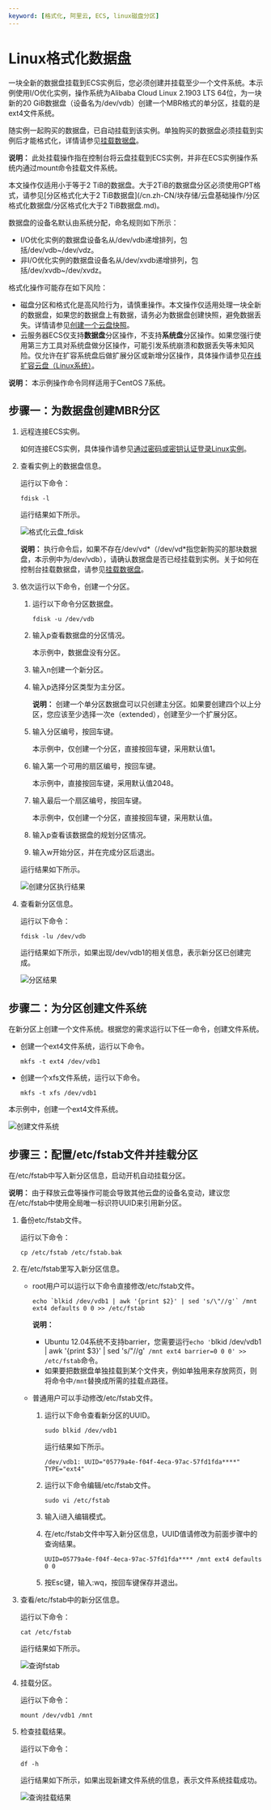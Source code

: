 ```yaml
---
keyword: [格式化, 阿里云, ECS, linux磁盘分区]
---
```


# Linux格式化数据盘

一块全新的数据盘挂载到ECS实例后，您必须创建并挂载至少一个文件系统。本示例使用I/O优化实例，操作系统为Alibaba Cloud Linux 2.1903 LTS 64位，为一块新的20 GiB数据盘（设备名为/dev/vdb）创建一个MBR格式的单分区，挂载的是ext4文件系统。

随实例一起购买的数据盘，已自动挂载到该实例。单独购买的数据盘必须挂载到实例后才能格式化，详情请参见[挂载数据盘](/cn.zh-CN/块存储/云盘基础操作/挂载数据盘.md)。

**说明：** 此处挂载操作指在控制台将云盘挂载到ECS实例，并非在ECS实例操作系统内通过mount命令挂载文件系统。

本文操作仅适用小于等于2 TiB的数据盘。大于2TiB的数据盘分区必须使用GPT格式，请参见[分区格式化大于2 TiB数据盘](/cn.zh-CN/块存储/云盘基础操作/分区格式化数据盘/分区格式化大于2 TiB数据盘.md)。

数据盘的设备名默认由系统分配，命名规则如下所示：

-   I/O优化实例的数据盘设备名从/dev/vdb递增排列，包括/dev/vdb~/dev/vdz。
-   非I/O优化实例的数据盘设备名从/dev/xvdb递增排列，包括/dev/xvdb~/dev/xvdz。

格式化操作可能存在如下风险：

-   磁盘分区和格式化是高风险行为，请慎重操作。本文操作仅适用处理一块全新的数据盘，如果您的数据盘上有数据，请务必为数据盘创建快照，避免数据丢失。详情请参见[创建一个云盘快照](/cn.zh-CN/快照/使用快照/创建一个云盘快照.md)。
-   云服务器ECS仅支持**数据盘**分区操作，不支持**系统盘**分区操作。如果您强行使用第三方工具对系统盘做分区操作，可能引发系统崩溃和数据丢失等未知风险。仅允许在扩容系统盘后做扩展分区或新增分区操作，具体操作请参见[在线扩容云盘（Linux系统）](/cn.zh-CN/块存储/扩容云盘/在线扩容云盘（Linux系统）.md)。

**说明：** 本示例操作命令同样适用于CentOS 7系统。

## 步骤一：为数据盘创建MBR分区

1.  远程连接ECS实例。

    如何连接ECS实例，具体操作请参见[通过密码或密钥认证登录Linux实例](/cn.zh-CN/实例/连接实例/使用Workbench连接实例/通过密码或密钥认证登录Linux实例.md)。

2.  查看实例上的数据盘信息。

    运行以下命令：

    ```
    fdisk -l
    ```

    运行结果如下所示。

    ![格式化云盘_fdisk](https://static-aliyun-doc.oss-accelerate.aliyuncs.com/assets/img/zh-CN/7526472061/p173584.png)

    **说明：** 执行命令后，如果不存在/dev/vd\*（/dev/vd\*指您新购买的那块数据盘，本示例中为/dev/vdb），请确认数据盘是否已经挂载到实例。关于如何在控制台挂载数据盘，请参见[挂载数据盘](/cn.zh-CN/块存储/云盘基础操作/挂载数据盘.md)。

3.  依次运行以下命令，创建一个分区。

    1.  运行以下命令分区数据盘。

        ```
        fdisk -u /dev/vdb
        ```

    2.  输入p查看数据盘的分区情况。

        本示例中，数据盘没有分区。

    3.  输入n创建一个新分区。

    4.  输入p选择分区类型为主分区。

        **说明：** 创建一个单分区数据盘可以只创建主分区。如果要创建四个以上分区，您应该至少选择一次e（extended），创建至少一个扩展分区。

    5.  输入分区编号，按回车键。

        本示例中，仅创建一个分区，直接按回车键，采用默认值1。

    6.  输入第一个可用的扇区编号，按回车键。

        本示例中，直接按回车键，采用默认值2048。

    7.  输入最后一个扇区编号，按回车键。

        本示例中，仅创建一个分区，直接按回车键，采用默认值。

    8.  输入p查看该数据盘的规划分区情况。

    9.  输入w开始分区，并在完成分区后退出。

    运行结果如下所示。

    ![创建分区执行结果](https://static-aliyun-doc.oss-accelerate.aliyuncs.com/assets/img/zh-CN/1207472061/p173593.png)

4.  查看新分区信息。

    运行以下命令：

    ```
    fdisk -lu /dev/vdb
    ```

    运行结果如下所示，如果出现/dev/vdb1的相关信息，表示新分区已创建完成。

    ![分区结果](https://static-aliyun-doc.oss-accelerate.aliyuncs.com/assets/img/zh-CN/7267472061/p173602.png)


## 步骤二：为分区创建文件系统

在新分区上创建一个文件系统。根据您的需求运行以下任一命令，创建文件系统。

-   创建一个ext4文件系统，运行以下命令。

    ```
    mkfs -t ext4 /dev/vdb1
    ```

-   创建一个xfs文件系统，运行以下命令。

    ```
    mkfs -t xfs /dev/vdb1
    ```


本示例中，创建一个ext4文件系统。

![创建文件系统](https://static-aliyun-doc.oss-accelerate.aliyuncs.com/assets/img/zh-CN/8714343061/p173624.png)

## 步骤三：配置/etc/fstab文件并挂载分区

在/etc/fstab中写入新分区信息，启动开机自动挂载分区。

**说明：** 由于释放云盘等操作可能会导致其他云盘的设备名变动，建议您在/etc/fstab中使用全局唯一标识符UUID来引用新分区。

1.  备份etc/fstab文件。

    运行以下命令：

    ```
    cp /etc/fstab /etc/fstab.bak
    ```

2.  在/etc/fstab里写入新分区信息。

    -   root用户可以运行以下命令直接修改/etc/fstab文件。

        ```
        echo `blkid /dev/vdb1 | awk '{print $2}' | sed 's/\"//g'` /mnt ext4 defaults 0 0 >> /etc/fstab
        ```

        **说明：**

        -   Ubuntu 12.04系统不支持barrier，您需要运行`echo '`blkid /dev/vdb1 | awk '{print $3}' | sed 's/\"//g'` /mnt ext4 barrier=0 0 0' >> /etc/fstab`命令。
        -   如果要把数据盘单独挂载到某个文件夹，例如单独用来存放网页，则将命令中`/mnt`替换成所需的挂载点路径。
    -   普通用户可以手动修改/etc/fstab文件。
        1.  运行以下命令查看新分区的UUID。

            ```
            sudo blkid /dev/vdb1
            ```

            运行结果如下所示。

            ```
            /dev/vdb1: UUID="05779a4e-f04f-4eca-97ac-57fd1fda****" TYPE="ext4"
            ```

        2.  运行以下命令编辑/etc/fstab文件。

            ```
            sudo vi /etc/fstab
            ```

        3.  输入i进入编辑模式。
        4.  在/etc/fstab文件中写入新分区信息，UUID值请修改为前面步骤中的查询结果。

            ```
            UUID=05779a4e-f04f-4eca-97ac-57fd1fda**** /mnt ext4 defaults 0 0
            ```

        5.  按Esc键，输入:wq，按回车键保存并退出。
3.  查看/etc/fstab中的新分区信息。

    运行以下命令：

    ```
    cat /etc/fstab
    ```

    运行结果如下所示。

    ![查询fstab](https://static-aliyun-doc.oss-accelerate.aliyuncs.com/assets/img/zh-CN/0102572061/p173707.png)

4.  挂载分区。

    运行以下命令：

    ```
    mount /dev/vdb1 /mnt
    ```

5.  检查挂载结果。

    运行以下命令：

    ```
    df -h
    ```

    运行结果如下所示，如果出现新建文件系统的信息，表示文件系统挂载成功。

    ![查询挂载结果](https://static-aliyun-doc.oss-accelerate.aliyuncs.com/assets/img/zh-CN/0102572061/p173729.png)


